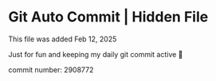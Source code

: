 # Git Auto Commit | Hidden File

This file was added Feb 12, 2025

Just for fun and keeping my daily git commit active 🤪

commit number: 2908772
